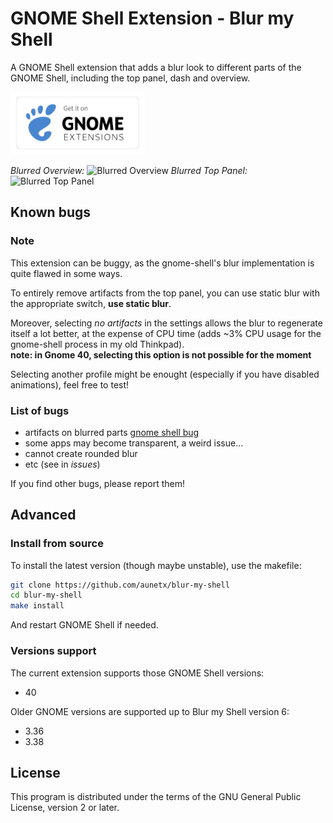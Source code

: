 # GNOME Shell Extension - Blur my Shell

A GNOME Shell extension that adds a blur look to different parts of the GNOME Shell, including the top panel, dash and overview.

[<img src="https://github.com/aunetx/files_utils/raw/master/get_it_on_gnome_extensions.png" height="100">](https://extensions.gnome.org/extension/3193/blur-my-shell/)

*Blurred Overview:*
![Blurred Overview](https://user-images.githubusercontent.com/38633812/116588850-779beb80-a935-11eb-8f2f-81bcd46fe694.png)
*Blurred Top Panel:*
![Blurred Top Panel](https://user-images.githubusercontent.com/38633812/116588885-81bdea00-a935-11eb-9c80-c97716369b7c.png)

## Known bugs

### Note

This extension can be buggy, as the gnome-shell's blur implementation is quite flawed in some ways.

To entirely remove artifacts from the top panel, you can use static blur with the appropriate switch, **use static blur**.

Moreover, selecting *no artifacts* in the settings allows the blur to regenerate itself a lot better, at the expense of CPU time (adds ~3% CPU usage for the gnome-shell process in my old Thinkpad).\
**note: in Gnome 40, selecting this option is not possible for the moment**

Selecting another profile might be enought (especially if you have disabled animations), feel free to test!

### List of bugs

- artifacts on blurred parts [gnome shell bug](https://gitlab.gnome.org/GNOME/gnome-shell/-/issues/2857)
- some apps may become transparent, a weird issue...
- cannot create rounded blur
- etc (see in *issues*)

If you find other bugs, please report them!

## Advanced

### Install from source

To install the latest version (though maybe unstable), use the makefile:

```sh
git clone https://github.com/aunetx/blur-my-shell
cd blur-my-shell
make install
```

And restart GNOME Shell if needed.

### Versions support

The current extension supports those GNOME Shell versions:

- 40

Older GNOME versions are supported up to Blur my Shell version 6:

- 3.36
- 3.38

## License

This program is distributed under the terms of the GNU General Public License, version 2 or later.
